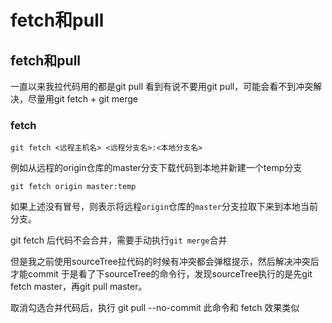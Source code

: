 # fetch和pull

## fetch和pull

一直以来我拉代码用的都是git pull
看到有说不要用git pull，可能会看不到冲突解决，尽量用git fetch + git merge

### fetch

```
git fetch <远程主机名> <远程分支名>:<本地分支名>
```

例如从远程的origin仓库的master分支下载代码到本地并新建一个temp分支

```
git fetch origin master:temp
```

如果上述没有冒号，则表示将远程`origin`仓库的`master`分支拉取下来到本地当前分支。

git fetch 后代码不会合并，需要手动执行`git merge`合并

但是我之前使用sourceTree拉代码的时候有冲突都会弹框提示，然后解决冲突后才能commit
于是看了下sourceTree的命令行，发现sourceTree执行的是先git fetch master，再git pull master。

取消勾选合并代码后，执行 git pull --no-commit
此命令和 fetch 效果类似